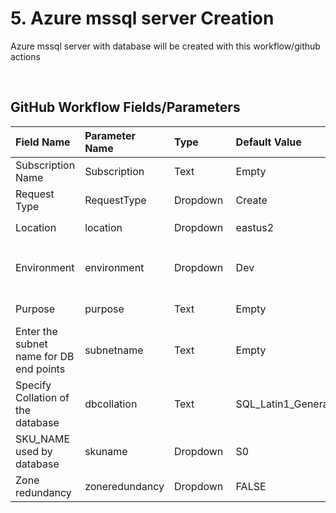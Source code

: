 <p align="left" height="70%" width="100%">

# 5. Azure mssql server Creation

<P> Azure mssql server with database will be created with this workflow/github actions</p>

<br>

## GitHub Workflow Fields/Parameters
<p align="left" height="70%" width="100%">

|	 Field Name 	|	 Parameter Name	|	 Type 	|	Default Value 	|	 Values Supported 	|	Required	|	Rules/Conditions	|
|	:-------------------------------   	|	 :-------------------------------   	|	 :-------------------------------   	|	 :-------------------------------   	|	 :-------------------------------   	|	:-------------------------------   	|	:-------------------------------   	|
|	Subscription Name	|	Subscription	|	Text 	|	Empty	|	Subscription Name	|	$${\color{Red}Yes}$$ 	|	N/A	|
|	Request Type	|	RequestType	|	Dropdown 	|	Create	|	Create,update,delete	|	$${\color{Red}Yes}$$ 	|	N/A	|
|	Location	|	location	|	Dropdown	|	eastus2	|	Eastus2,centralus,ukwest,uksouth	|	$${\color{Red}Yes}$$ 	|		|
|	Environment	|	environment	|	Dropdown	|	Dev	|	Dev,qa,UAT,Prod	|	$${\color{Red}Yes}$$ 	|	Create Environment names in github with same values as mentioned in "Values supported column	|
|	Purpose	|	purpose	|	Text	|	Empty	|	3-5 chars of purpose	|	$${\color{Red}Yes}$$ 	|	<span style="color:blue"><i>Specify purpose in 3-5 characters</i></span>	|
|	Enter the subnet name for DB end points	|	subnetname	|	Text	|	Empty	|	subnet names that are not delegated	|	$${\color{Red}Yes}$$ 	|	  <span style="color:Red"><i>Enter subnet names which is not delegated any other resource</i></span>	|
|	Specify Collation of the database	|	dbcollation	|	Text	|	SQL_Latin1_General_CP1_CI_AS	|	All the collations supported by Azure	|	$${\color{orange}Optional}$$ 	|	Default is "SQL_Latin1_General_CP1_CI_AS". Please specify if a different config is desired.	|
|	SKU_NAME used by database	|	skuname	|	Dropdown	|	S0	|	S0,P2,Basic,Elasticpool,BC_Gen5_2,HS_Gen4_1,GP_S_Gen5_2,DW100c,DS100	|	$${\color{orange}Optional}$$ 	|	Default is "S0". Please specify if a different config is desired.	|
|	Zone redundancy	|	zoneredundancy	|	Dropdown	|	FALSE	|	TRUE,FALSE	|	$${\color{Orange}Optional}$$ 	|	Default is "false". 	|


</p>

</p>
